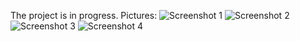 The project is in progress.
Pictures:
![Screenshot 1](https://i.imgur.com/JYaP25p.png)
![Screenshot 2](https://i.imgur.com/I9oE4ig.png)
![Screenshot 3](https://i.imgur.com/wDnDyjP.png)
![Screenshot 4](https://i.imgur.com/JmX8rBB.png)
